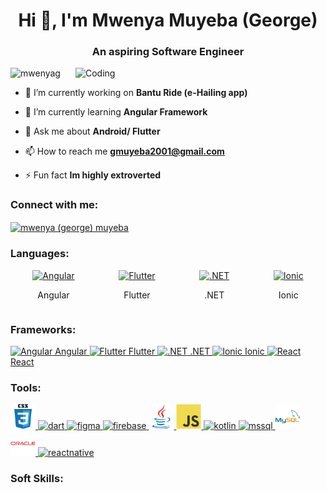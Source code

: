 <h1 align="center">Hi 👋, I'm Mwenya Muyeba (George)</h1>
<h3 align="center">An aspiring Software Engineer</h3>

<img align="right" alt="Coding" width="400" src="https://user-images.githubusercontent.com/74038190/219923809-b86dc415-a0c2-4a38-bc88-ad6cf06395a8.gif" >

<p align="left"> <img src="https://komarev.com/ghpvc/?username=mwenyag&label=Profile%20views&color=0e75b6&style=flat" alt="mwenyag" /> </p>

- 🔭 I’m currently working on **Bantu Ride (e-Hailing app)**

- 🌱 I’m currently learning **Angular Framework**

- 💬 Ask me about **Android/ Flutter**

- 📫 How to reach me **gmuyeba2001@gmail.com**

- ⚡ Fun fact **Im highly extroverted**

<h3 align="left">Connect with me:</h3>
<p align="left">
<a href="www.linkedin.com/in/mwenya-muyeba-8599ba222" target="blank"><img align="center" src="https://raw.githubusercontent.com/rahuldkjain/github-profile-readme-generator/master/src/images/icons/Social/linked-in-alt.svg" alt="mwenya (george) muyeba" height="30" width="40" /></a>
</p>

<h3 align="left">Languages:</h3>
<div style="display: flex; justify-content: space-around; align-items: center;">
  <div style="text-align: center;">
    <a href="https://flutter.dev" target="_blank" rel="noreferrer">
      <img src="https://cdn.jsdelivr.net/gh/devicons/devicon@latest/icons/angular/angular-original.svg" alt="Angular" width="40" height="40"/>
    </a>
    <p>Angular</p>
  </div>
  <div style="text-align: center;">
    <a href="#" target="_blank" rel="noreferrer">
      <img src="https://cdn.jsdelivr.net/gh/devicons/devicon@latest/icons/flutter/flutter-plain.svg" alt="Flutter" width="40" height="40"/>
    </a>
    <p>Flutter</p>
  </div>
  <div style="text-align: center;">
    <a href="#" target="_blank" rel="noreferrer">
      <img src="https://cdn.jsdelivr.net/gh/devicons/devicon@latest/icons/dot-net/dot-net-plain.svg" alt=".NET" width="40" height="40"/>
    </a>
    <p>.NET</p>
  </div>
  <div style="text-align: center;">
    <a href="#" target="_blank" rel="noreferrer">
      <img src="https://cdn.jsdelivr.net/gh/devicons/devicon@latest/icons/ionic/ionic-original-wordmark.svg" alt="Ionic" width="40" height="40"/>
    </a>
    <p>Ionic</p>
  </div>
</div>



<h3 align="left">Frameworks:</h3>
<a href="https://flutter.dev" target="_blank" rel="noreferrer">
  <img src="https://cdn.jsdelivr.net/gh/devicons/devicon@latest/icons/angular/angular-original.svg" alt="Angular" width="40" height="40"/> Angular
</a>
<a href="#" target="_blank" rel="noreferrer">
  <img src="https://cdn.jsdelivr.net/gh/devicons/devicon@latest/icons/flutter/flutter-plain.svg" alt="Flutter" width="40" height="40"/> Flutter
</a>
<a href="#" target="_blank" rel="noreferrer">
  <img src="https://cdn.jsdelivr.net/gh/devicons/devicon@latest/icons/dot-net/dot-net-plain.svg" alt=".NET" width="40" height="40"/> .NET
</a>
<a href="#" target="_blank" rel="noreferrer">
  <img src="https://cdn.jsdelivr.net/gh/devicons/devicon@latest/icons/ionic/ionic-original-wordmark.svg" alt="Ionic" width="40" height="40"/> Ionic
</a>
<a href="#" target="_blank" rel="noreferrer">
  <img src="https://cdn.jsdelivr.net/gh/devicons/devicon@latest/icons/react/react-original.svg" alt="React" width="40" height="40"/> React
</a>


 

 <h3 align="left">Tools:</h3>

</a> <a href="https://www.w3schools.com/css/" target="_blank" rel="noreferrer"> <img src="https://raw.githubusercontent.com/devicons/devicon/master/icons/css3/css3-original-wordmark.svg" alt="css3" width="40" height="40"/> </a> <a href="https://dart.dev" target="_blank" rel="noreferrer"> <img src="https://www.vectorlogo.zone/logos/dartlang/dartlang-icon.svg" alt="dart" width="40" height="40"/> </a> <a href="https://www.figma.com/" target="_blank" rel="noreferrer"> <img src="https://www.vectorlogo.zone/logos/figma/figma-icon.svg" alt="figma" width="40" height="40"/> </a><a href="https://firebase.google.com/" target="_blank" rel="noreferrer"> <img src="https://www.vectorlogo.zone/logos/firebase/firebase-icon.svg" alt="firebase" width="40" height="40"/><a href="https://www.java.com" target="_blank" rel="noreferrer"> <img src="https://raw.githubusercontent.com/devicons/devicon/master/icons/java/java-original.svg" alt="java" width="40" height="40"/> </a> <a href="https://developer.mozilla.org/en-US/docs/Web/JavaScript" target="_blank" rel="noreferrer"> <img src="https://raw.githubusercontent.com/devicons/devicon/master/icons/javascript/javascript-original.svg" alt="javascript" width="40" height="40"/> </a> <a href="https://kotlinlang.org" target="_blank" rel="noreferrer"> <img src="https://www.vectorlogo.zone/logos/kotlinlang/kotlinlang-icon.svg" alt="kotlin" width="40" height="40"/> </a> <a href="https://www.microsoft.com/en-us/sql-server" target="_blank" rel="noreferrer"> <img src="https://www.svgrepo.com/show/303229/microsoft-sql-server-logo.svg" alt="mssql" width="40" height="40"/> </a> <a href="https://www.mysql.com/" target="_blank" rel="noreferrer"> <img src="https://raw.githubusercontent.com/devicons/devicon/master/icons/mysql/mysql-original-wordmark.svg" alt="mysql" width="40" height="40"/> </a> <a href="https://www.oracle.com/" target="_blank" rel="noreferrer"> <img src="https://raw.githubusercontent.com/devicons/devicon/master/icons/oracle/oracle-original.svg" alt="oracle" width="40" height="40"/> </a> <a href="https://reactnative.dev/" target="_blank" rel="noreferrer"> <img src="https://reactnative.dev/img/header_logo.svg" alt="reactnative" width="40" height="40"/> </a> 

<h3 align="left">Soft Skills:</h3>

